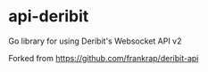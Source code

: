 # api-deribit
Go library for using Deribit's Websocket API v2

Forked from https://github.com/frankrap/deribit-api
